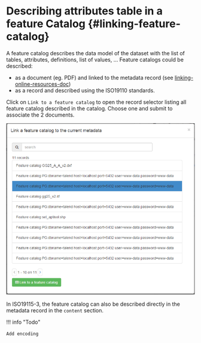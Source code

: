 # Describing attributes table in a feature Catalog {#linking-feature-catalog}

A feature catalog describes the data model of the dataset with the list of tables, attributes, definitions, list of values, \... Feature catalogs could be described:

-   as a document (eg. PDF) and linked to the metadata record (see [linking-online-resources-doc](linking-online-resources-doc.md))
-   as a record and described using the ISO19110 standards.

Click on `Link to a feature catalog` to open the record selector listing all feature catalog described in the catalog. Choose one and submit to associate the 2 documents.

![](img/feature.png)

In ISO19115-3, the feature catalog can also be described directly in the metadata record in the `content` section.

!!! info "Todo"

    Add encoding


